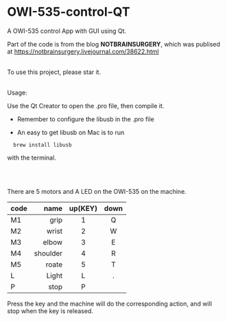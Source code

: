 # OWI-535-control-QT
A OWI-535 control App with GUI using Qt.

Part of the code is from the blog **NOTBRAINSURGERY**, which was publised at https://notbrainsurgery.livejournal.com/38622.html
<br/> <br/> 


To use this project, please star it.
<br/> <br/> 

Usage:
  
  Use the Qt Creator to open the .pro file, then compile it.
  
  * Remember to configure the libusb in the .pro file
  
  * An easy to get libusb on Mac is to run 
  ```
    brew install libusb 
  ```
  with the terminal.
  
 <br/><br/> 
  
There are 5 motors and A LED on the OWI-535 on the machine.

   | code| name    | up(KEY) | down |
   | :---| ------: | :-----: | :--: |
   | M1  | grip    | 1       | Q    |
   | M2  | wrist   | 2       | W    |
   | M3  | elbow   | 3       | E    |
   | M4  | shoulder| 4       | R    |
   | M5  | roate   | 5       | T    |
   | L   | Light   | L       | .    |
   | P   | stop    | P       |      |

Press the key and the machine will do the corresponding action, and will stop when the key is released.



